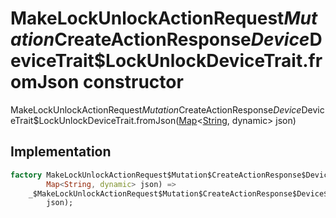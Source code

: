 


# MakeLockUnlockActionRequest$Mutation$CreateActionResponse$Device$DeviceTrait$LockUnlockDeviceTrait.fromJson constructor







MakeLockUnlockActionRequest$Mutation$CreateActionResponse$Device$DeviceTrait$LockUnlockDeviceTrait.fromJson([Map](https://api.dart.dev/stable/2.12.3/dart-core/Map-class.html)&lt;[String](https://api.dart.dev/stable/2.12.3/dart-core/String-class.html), dynamic> json)





## Implementation

```dart
factory MakeLockUnlockActionRequest$Mutation$CreateActionResponse$Device$DeviceTrait$LockUnlockDeviceTrait.fromJson(
        Map<String, dynamic> json) =>
    _$MakeLockUnlockActionRequest$Mutation$CreateActionResponse$Device$DeviceTrait$LockUnlockDeviceTraitFromJson(
        json);
```







